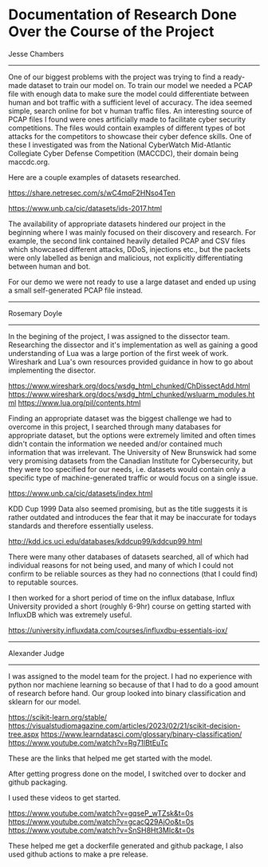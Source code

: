 # Documentation of Research Done Over the Course of the Project
Jesse Chambers
________________________________________________________________________________________________________________________________
One of our biggest problems with the project was trying to find a ready-made dataset to train our model on. To train our model we needed a PCAP file with enough data to make sure the model could differentiate between human and bot traffic with a sufficient level of accuracy. The idea seemed simple, search online for bot v human traffic files. An interesting source of PCAP files I found were ones artificially made to facilitate cyber security competitions. The files would contain examples of different types of bot attacks for the competitors to showcase their cyber defence skills. One of these I investigated was from the National CyberWatch Mid-Atlantic Collegiate Cyber Defense Competition (MACCDC), their domain being maccdc.org. 

Here are a couple examples of datasets researched.

https://share.netresec.com/s/wC4mqF2HNso4Ten

https://www.unb.ca/cic/datasets/ids-2017.html

The availability of appropriate datasets hindered our project in the beginning where I was mainly focused on their discovery and research. For example, the second link contained heavily detailed PCAP and CSV files which showcased different attacks, DDoS, injections etc., but the packets were only labelled as benign and malicious, not explicitly differentiating between human and bot.

For our demo we were not ready to use a large dataset and ended up using a small self-generated PCAP file instead.
________________________________________________________________________________________________________________________________
Rosemary Doyle
_________________________________________________________________________________________________________________________________

In the begining of the project, I was assigned to the dissector team. Researching the dissector and it's implementation as well as gaining a good understanding of Lua was a large portion of the first week of work. Wireshark and Lua's own resources provided guidance in how to go about implementing the disector. 

https://www.wireshark.org/docs/wsdg_html_chunked/ChDissectAdd.html
https://www.wireshark.org/docs/wsdg_html_chunked/wsluarm_modules.html
https://www.lua.org/pil/contents.html

Finding an appropriate dataset was the biggest challenge we had to overcome in this project, I searched through many databases for appropriate dataset, but the options were extremely limited and often times didn't contain the information we needed and/or contained much information that was irrelevant. The University of New Brunswick had some very promising datasets from the Canadian Institute for Cybersecurity, but they were too specified for our needs, i.e. datasets would contain only a specific type of machine-generated traffic or would focus on a single issue.

https://www.unb.ca/cic/datasets/index.html

KDD Cup 1999 Data also seemed promising, but as the title suggests it is rather outdated and introduces the fear that it may be inaccurate for todays standards and therefore essentially useless.

http://kdd.ics.uci.edu/databases/kddcup99/kddcup99.html

There were many other databases of datasets searched, all of which had individual reasons for not being used, and many of which I could not confirm to be reliable sources as they had no connections (that I could find) to reputable sources.

I then worked for a short period of time on the influx database, Influx University provided a short (roughly 6-9hr) course on getting started with InfluxDB which was extremely useful.

https://university.influxdata.com/courses/influxdbu-essentials-iox/
_________________________________________________________________________________________________________________________________
Alexander Judge
_________________________________________________________________________________________________________________________________
I was assigned to the model team for the project. I had no experience with python nor machiene learning so because of that I had to do a good amount of research before hand. Our group looked into binary classification and sklearn for our model. 

https://scikit-learn.org/stable/
https://visualstudiomagazine.com/articles/2023/02/21/scikit-decision-tree.aspx
https://www.learndatasci.com/glossary/binary-classification/
https://www.youtube.com/watch?v=Rg71lBtEuTc

These are the links that helped me get started with the model. 

After getting progress done on the model, I switched over to docker and github packaging.

I used these videos to get started.

https://www.youtube.com/watch?v=gqseP_wTZsk&t=0s
https://www.youtube.com/watch?v=gcacQ29AjOo&t=0s
https://www.youtube.com/watch?v=SnSH8Ht3MIc&t=0s

These helped me get a dockerfile generated and github package, I also used github actions to make a pre release. 





